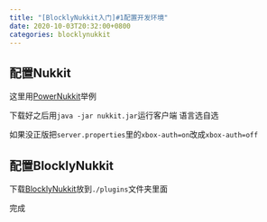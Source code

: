 ```yaml
---
title: "[BlocklyNukkit入门]#1配置开发环境"
date: 2020-10-03T20:32:00+0800
categories: blocklynukkit
---
```


## 配置Nukkit

这里用[PowerNukkit](https://powernukkit.org/)举例

下载好之后用`java -jar nukkit.jar`运行客户端 语言选自选

如果没正版把`server.properties`里的`xbox-auth=on`改成`xbox-auth=off`

## 配置BlocklyNukkit

下载[BlocklyNukkit](https://www.mcbbs.net/thread-987302-1-1.html)放到`./plugins`文件夹里面

完成
